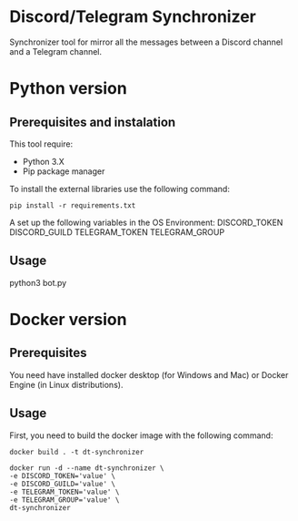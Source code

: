# Discord/Telegram Synchronizer
Synchronizer tool for mirror all the messages between a Discord channel and a Telegram channel.


# Python version
## Prerequisites and instalation
This tool require:
* Python 3.X
* Pip package manager

To install the external libraries use the following command:
```
pip install -r requirements.txt
```

A set up the following variables in the OS Environment:
DISCORD_TOKEN
DISCORD_GUILD
TELEGRAM_TOKEN
TELEGRAM_GROUP

## Usage
python3 bot.py




# Docker version
## Prerequisites
You need have installed docker desktop (for Windows and Mac) or Docker Engine (in Linux distributions).


## Usage
First, you need to build the docker image with the following command:
```
docker build . -t dt-synchronizer
```

```
docker run -d --name dt-synchronizer \
-e DISCORD_TOKEN='value' \
-e DISCORD_GUILD='value' \
-e TELEGRAM_TOKEN='value' \
-e TELEGRAM_GROUP='value' \
dt-synchronizer
```
